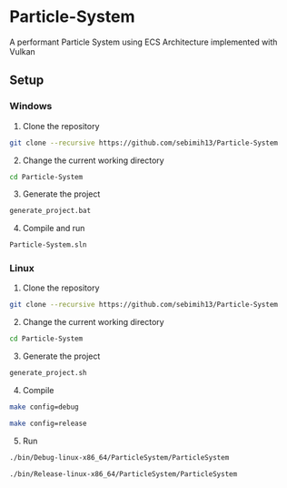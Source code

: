 # Particle-System
A performant Particle System using ECS Architecture implemented with Vulkan

## Setup

### Windows
1. Clone the repository
```sh
git clone --recursive https://github.com/sebimih13/Particle-System
```

2. Change the current working directory
```sh
cd Particle-System
```

3. Generate the project
```sh
generate_project.bat
```

4. Compile and run
```sh
Particle-System.sln
```



### Linux

1. Clone the repository
```sh
git clone --recursive https://github.com/sebimih13/Particle-System
```

2. Change the current working directory
```sh
cd Particle-System
```

3. Generate the project
```sh
generate_project.sh
```

4. Compile
```sh
make config=debug
```
```sh
make config=release
```

5. Run
```sh
./bin/Debug-linux-x86_64/ParticleSystem/ParticleSystem
```
```sh
./bin/Release-linux-x86_64/ParticleSystem/ParticleSystem
```

